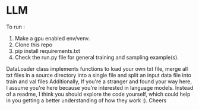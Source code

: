 # LLM
To run : 
1. Make a gpu enabled env/venv.
2. Clone this repo
3. pip install requirements.txt
4. Check the run.py file for general training and sampling example(s).

DataLoader class implements functions to load your own txt file, merge all txt files in a source directory into a single file and split an input data file into train and val files
Additionally, If you're a stranger and found your way here, I assume you're here because you're interested in language models. Instead of a readme, I think you should explore the code yourself, 
which could help in you getting a better understanding of how they work :). Cheers 

